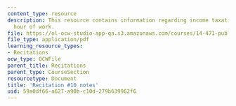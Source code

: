 ```yaml
---
content_type: resource
description: This resource contains information regarding income taxation with fixed
  hour of work.
file: https://ol-ocw-studio-app-qa.s3.amazonaws.com/courses/14-471-public-economics-i-fall-2012/59a0df66a627a90bc10d279b639962f6_MIT14_471F12_recnotes10.pdf
file_type: application/pdf
learning_resource_types:
- Recitations
ocw_type: OCWFile
parent_title: Recitations
parent_type: CourseSection
resourcetype: Document
title: 'Recitation #10 notes'
uid: 59a0df66-a627-a90b-c10d-279b639962f6
---
```

